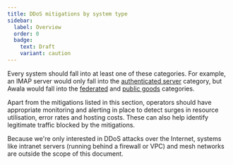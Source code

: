 ```yaml
---
title: DDoS mitigations by system type
sidebar:
  label: Overview
  order: 0
  badge:
    text: Draft
    variant: caution
---
```


Every system should fall into at least one of these categories. For example, an IMAP server would only fall into the [authenticated server](./authenticated) category, but Awala would fall into the [federated](federated.md) and [public goods](public-goods.md) categories.

Apart from the mitigations listed in this section, operators should have appropriate monitoring and alerting in place to detect surges in resource utilisation, error rates and hosting costs. These can also help identify legitimate traffic blocked by the mitigations.

Because we're only interested in DDoS attacks over the Internet, systems like intranet servers (running behind a firewall or VPC) and mesh networks are outside the scope of this document.
